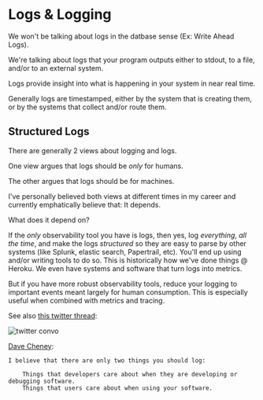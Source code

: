 # Logs & Logging

We won't be talking about logs in the datbase sense (Ex: Write Ahead Logs).

We're talking about logs that your program outputs either to stdout, to a file, and/or to an external system.

Logs provide insight into what is happening in your system in near real time.

Generally logs are timestamped, either by the system that is creating them, or by the systems that collect and/or route them.

## Structured Logs

There are generally 2 views about logging and logs.

One view argues that logs should be *only* for humans.

The other argues that logs should be for machines.

I've personally believed both views at different times in my career and currently emphatically believe that: It depends.

What does it depend on?

If the *only* observability tool you have is logs, then yes, log *everything*, *all the time*, and make the logs *structured* so they are easy to parse by other systems (like Splunk, elastic search, Papertrail, etc).
You'll end up using and/or writing tools to do so.
This is historically how we've done things @ Heroku.
We even have systems and software that turn logs into metrics.

But if you have more robust observability tools, reduce your logging to important events meant largely for human consumption. This is especially useful when combined with metrics and tracing.

See also [this twitter thread](https://twitter.com/VladimirVivien/status/1151899814076043264?s=20):

![twitter convo](../../assets/twitter1.png)

[Dave Cheney](https://dave.cheney.net/2015/11/05/lets-talk-about-logging):

    I believe that there are only two things you should log:

        Things that developers care about when they are developing or debugging software.
        Things that users care about when using your software.

